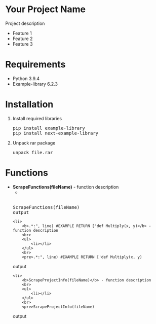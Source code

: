 # Your Project Name
Project description
<ul>
	<li>Feature 1</li>
	<li>Feature 2</li>
	<li>Feature 3</li>
</ul>

# Requirements
<ul>
	<li>Python 3.9.4</li>
	<li>Example-library 6.2.3</li>
</ul>

# Installation
<ol>
	<li>
		Install required libraries
		<pre>pip install example-library
pip install next-example-library</pre>
	</li>
	<li>
		Unpack rar package
		<pre>unpack file.rar</pre>
	</li>
</ol>

# Functions
<ul>
	<li>
		<b>ScrapeFunctions(fileName)</b> - function description
		<br>
		<ul>
			<li></li>
		</ul>
		<br>
		<pre>ScrapeFunctions(fileName)
output</pre>
	</li>

	<li>
		<b>.*:", line) #EXAMPLE RETURN ['def Multiply(x, y)</b> - function description
		<br>
		<ul>
			<li></li>
		</ul>
		<br>
		<pre>.*:", line) #EXAMPLE RETURN ['def Multiply(x, y)
output</pre>
	</li>

	<li>
		<b>ScrapeProjectInfo(fileName)</b> - function description
		<br>
		<ul>
			<li></li>
		</ul>
		<br>
		<pre>ScrapeProjectInfo(fileName)
output</pre>
	</li>

</ul>